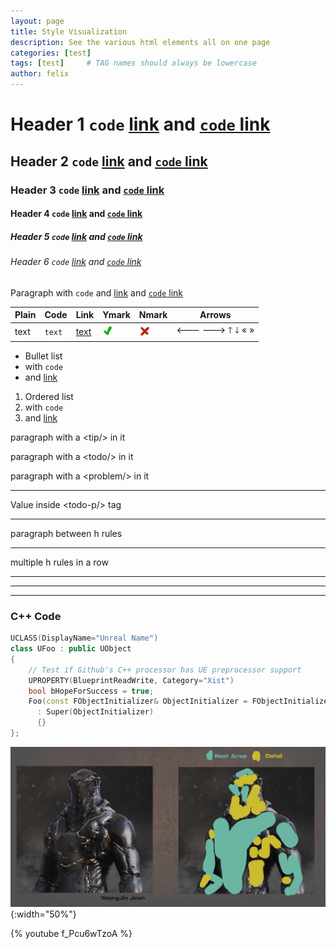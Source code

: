 ```yaml
---
layout: page
title: Style Visualization
description: See the various html elements all on one page
categories: [test]
tags: [test]     # TAG names should always be lowercase
author: felix
---
```


# Header 1 `code` [link](./) and [`code` link](./)
## Header 2 `code` [link](./) and [`code` link](./)
### Header 3 `code` [link](./) and [`code` link](./)
#### Header 4 `code` [link](./) and [`code` link](./)
##### Header 5 `code` [link](./) and [`code` link](./)
###### Header 6 `code` [link](./) and [`code` link](./)

Paragraph with `code` and [link](./) and [`code` link](./)

| Plain | Code   | Link       | Ymark                            | Nmark                           | Arrows       |
|-------|--------|------------|----------------------------------|---------------------------------|--------------|
| text  | `text` | [text](./) | ![yes](/assets/icons/Ymark.png) | ![no](/assets/icons/Nmark.png) | 🡐 🡒 🡑 🡓 « » |

- Bullet list
- with `code`
- and [link](./)

1. Ordered list
3. with `code`
4. and [link](./)

paragraph with a <tip>&lt;tip/&gt;</tip> in it

paragraph with a <todo>&lt;todo/&gt;</todo> in it

paragraph with a <problem>&lt;problem/&gt;</problem> in it


------------------------------------------------------------

<todo-p>
Value inside &lt;todo-p/&gt; tag
</todo-p>

------------------------------------------------------------

paragraph between h rules

------------------------------------------------------------

multiple h rules in a row

------------------------------------------------------------
------------------------------------------------------------
------------------------------------------------------------

### C++ Code

```c++
UCLASS(DisplayName="Unreal Name")
class UFoo : public UObject
{
    // Test if Github's C++ processor has UE preprocessor support
    UPROPERTY(BlueprintReadWrite, Category="Xist")
    bool bHopeForSuccess = true;
    Foo(const FObjectInitializer& ObjectInitializer = FObjectInitializer::Get())
      : Super(ObjectInitializer)
      {}
};
```

![assets](/assets/bms.png){:width="50%"}

{% youtube f_Pcu6wTzoA %}